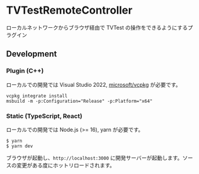 # TVTestRemoteController

ローカルネットワークからブラウザ経由で TVTest の操作をできるようにするプラグイン

## Development

### Plugin (C++)

ローカルでの開発では Visual Studio 2022, [microsoft/vcpkg](https://github.com/microsoft/vcpkg) が必要です。

```console
vcpkg integrate install
msbuild -m -p:Configuration="Release" -p:Platform="x64"
```

### Static (TypeScript, React)

ローカルでの開発では Node.js (>= 16), yarn が必要です。

```console
$ yarn
$ yarn dev
```

ブラウザが起動し、`http://localhost:3000` に開発サーバーが起動します。ソースの変更がある度にホットリロードされます。
